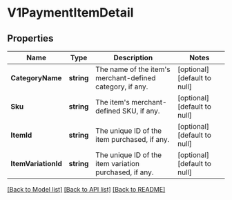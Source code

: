 # V1PaymentItemDetail

## Properties
Name | Type | Description | Notes
------------ | ------------- | ------------- | -------------
**CategoryName** | **string** | The name of the item&#x27;s merchant-defined category, if any. | [optional] [default to null]
**Sku** | **string** |  The item&#x27;s merchant-defined SKU, if any. | [optional] [default to null]
**ItemId** | **string** | The unique ID of the item purchased, if any. | [optional] [default to null]
**ItemVariationId** | **string** | The unique ID of the item variation purchased, if any. | [optional] [default to null]

[[Back to Model list]](../README.md#documentation-for-models) [[Back to API list]](../README.md#documentation-for-api-endpoints) [[Back to README]](../README.md)

